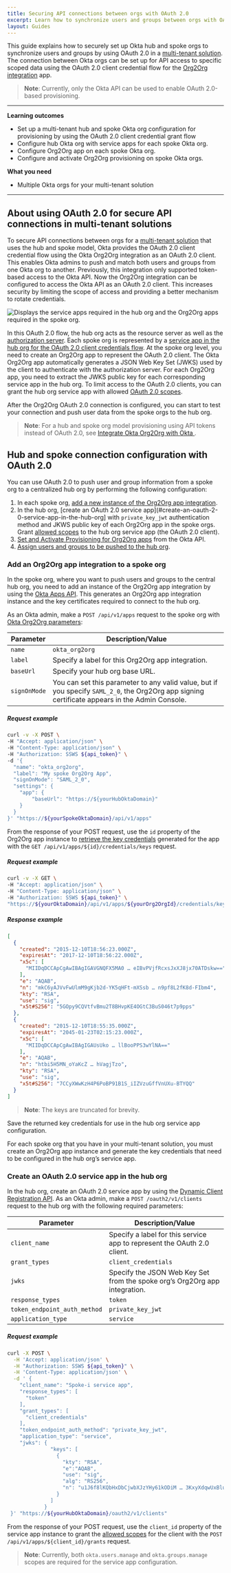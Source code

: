 ```yaml
---
title: Securing API connections between orgs with OAuth 2.0
excerpt: Learn how to synchronize users and groups between orgs with OAuth 2.0 in a multi-tenancy solution.
layout: Guides
---
```


This guide explains how to securely set up Okta hub and spoke orgs to synchronize users and groups by using OAuth 2.0 in a [multi-tenant solution](/docs/concepts/multi-tenancy/). The connection between Okta orgs can be set up for API access to specific scoped data using the OAuth 2.0 client credential flow for the [Org2Org integration](https://help.okta.com/en/prod/Content/Topics/Provisioning/org2org/org2org-integrate.htm) app.

> **Note**: Currently, only the Okta API can be used to enable OAuth 2.0-based provisioning.
---

**Learning outcomes**

* Set up a multi-tenant hub and spoke Okta org configuration for provisioning by using the OAuth 2.0 client credential grant flow
* Configure hub Okta org with service apps for each spoke Okta org.
* Configure Org2Org app on each spoke Okta org.
* Configure and activate Org2Org provisioning on spoke Okta orgs.

**What you need**

* Multiple Okta orgs for your multi-tenant solution

---

## About using OAuth 2.0 for secure API connections in multi-tenant solutions

To secure API connections between orgs for a [multi-tenant solution](/docs/concepts/multi-tenancy/) that uses the hub and spoke model, Okta provides the OAuth 2.0 client credential flow using the Okta Org2Org integration as an OAuth 2.0 client. This enables Okta admins to push and match both users and groups from one Okta org to another. Previously, this integration only supported token-based access to the Okta API. Now the Org2Org integration can be configured to access the Okta API as an OAuth 2.0 client. This increases security by limiting the scope of access and providing a better mechanism to rotate credentials.

![Displays the service apps required in the hub org and the Org2Org apps required in the spoke org.](/img/multi-tenancy/multi-org-provisioning.svg "OAuth 2.0 connection configuration for hub and spoke org model")

In this OAuth 2.0 flow, the hub org acts as the resource server as well as the [authorization server](/docs/concepts/auth-servers/).  Each spoke org is represented by a [service app in the hub org for the OAuth 2.0 client credentials flow](/docs/guides/implement-oauth-for-okta-serviceapp/main/). At the spoke org level, you need to create an Org2Org app to represent the OAuth 2.0 client. The Okta Org2Org app automatically generates a JSON Web Key Set (JWKS)  used by the client to authenticate with the authorization server. For each Org2Org app, you need to extract the JWKS public key for each corresponding service app in the hub org. To limit access to the OAuth 2.0 clients, you can grant the hub org service app with allowed [OAuth 2.0 scopes](/docs/guides/implement-oauth-for-okta/main/#scopes-and-supported-endpoints).

After the Org2Org OAuth 2.0 connection is configured, you can start to test your connection and push user data from the spoke orgs to the hub org.

> **Note**: For a hub and spoke org model provisioning using API tokens instead of OAuth 2.0, see [Integrate Okta Org2Org with Okta ](https://help.okta.com/okta_help.htm?id=ext-org2org-intg).

## Hub and spoke connection configuration with OAuth 2.0

You can use OAuth 2.0 to push user and group information from a spoke org to a centralized hub org by performing the following configuration:

1. In each spoke org, [add a new instance of the Org2Org app integration](#add-an-org2org-app-integration-to-the-spoke-org).
2. In the hub org, [create an OAuth 2.0 service app](#create-an-oauth-2-0-service-app-in-the-hub-org] with `private_key_jwt` authentication method and JKWS public key of each Org2Org app in the spoke orgs. Grant [allowed scopes](/docs/guides/implement-oauth-for-okta/main/#scopes-and-supported-endpoints) to the hub org service app (the OAuth 2.0 client).
3. [Set and Activate Provisioning for Org2Org apps](#enable-provisioning-in-the-spoke-orgs-org2org-apps) from the Okta API.
4. [Assign users and groups to be pushed to the hub org](#assign-users-and-groups-in-the-spoke-org-org2org-apps).

### Add an Org2Org app integration to a spoke org

In the spoke org, where you want to push users and groups to the central hub org, you need to add an instance of the Org2Org app integration by using the [Okta Apps API](/docs/reference/api/apps/#add-basic-authentication-application). This generates an Org2Org app integration instance and the key certificates required to connect to the hub org.

As an Okta admin, make a `POST /api/v1/apps` request to the spoke org with [Okta Org2Org parameters](/docs/reference/api/apps/#add-okta-org2org-application):

| Parameter |  Description/Value   |
| --------- |  ------------- |
| `name`  |  `okta_org2org` |
| `label`  |  Specify a label for this Org2Org app integration. |
| `baseUrl`  |  Specify your hub org base URL. |
| `signOnMode`  |  You can set this parameter to any valid value, but if you specify `SAML_2_0`, the Org2Org app signing certificate appears in the Admin Console. |

##### Request example

```bash
curl -v -X POST \
-H "Accept: application/json" \
-H "Content-Type: application/json" \
-H "Authorization: SSWS ${api_token}" \
-d '{
  "name": "okta_org2org",
  "label": "My spoke Org2Org App",
  "signOnMode": "SAML_2_0",
  "settings": {
    "app": {
        "baseUrl": "https://${yourHubOktaDomain}"
    }
  }
}' "https://${yourSpokeOktaDomain}/api/v1/apps"
```

From the response of your POST request, use the `id` property of the Org2Org app instance to [retrieve the key credentials](/docs/reference/api/apps/#list-key-credentials-for-application) generated for the app with the `GET /api/v1/apps/${id}/credentials/keys` request.

##### Request example

```bash
curl -v -X GET \
-H "Accept: application/json" \
-H "Content-Type: application/json" \
-H "Authorization: SSWS ${api_token}" \
"https://${yourOktaDomain}/api/v1/apps/${yourOrg2OrgId}/credentials/keys"
```

##### Response example

```json
[
  {
    "created": "2015-12-10T18:56:23.000Z",
    "expiresAt": "2017-12-10T18:56:22.000Z",
    "x5c": [
      "MIIDqDCCApCgAwIBAgIGAVGNQFX5MA0 … eIBvPVjfRcxsJxXJ8jx70ATDskw=="
    ],
    "e": "AQAB",
    "n": "mkC6yAJVvFwUlmM9gKjb2d-YK5qHFt-mXSsb … n9pf8L2fK8d-FIbm4",
    "kty": "RSA",
    "use": "sig",
    "x5t#S256": "5GOpy9CQVtfvBmu2T8BHvpKE4OGtC3BuS046t7p9pps"
  },
  {
    "created": "2015-12-10T18:55:35.000Z",
    "expiresAt": "2045-01-23T02:15:23.000Z",
    "x5c": [
      "MIIDqDCCApCgAwIBAgIGAUsUko … llBooPPS3wYlNA=="
    ],
    "e": "AQAB",
    "n": "htbi5H5MN_oYaKcZ … hVagjTzo",
    "kty": "RSA",
    "use": "sig",
    "x5t#S256": "7CCyXWwKzH4P6PoBP91B1S_iIZVzuGffVnUXu-BTYQQ"
  }
]
```

> **Note**: The keys are truncated for brevity.

Save the returned key credentials for use in the hub org service app configuration.

For each spoke org that you have in your multi-tenant solution, you must create an Org2Org app instance and generate the key credentials that need to be configured in the hub org’s service app.

### Create an OAuth 2.0 service app in the hub org

 In the hub org, create an OAuth 2.0 service app by using the [Dynamic Client Registration API](/docs/reference/api/oauth-clients/). As an Okta admin, make a `POST /oauth2/v1/clients` request to the hub org with the following required parameters:

| Parameter |  Description/Value   |
| --------- |  ------------- |
| `client_name`  |  Specify a label for this service app to represent the OAuth 2.0 client. |
| `grant_types`  |  `client_credentials` |
| `jwks`  |  Specify the JSON Web Key Set from the spoke org’s Org2Org app integration. |
| `response_types`  |  `token` |
| `token_endpoint_auth_method`  |  `private_key_jwt` |
| `application_type`  |  `service` |

##### Request example

```bash
curl -X POST \
  -H 'Accept: application/json' \
  -H "Authorization: SSWS ${api_token}" \
  -H 'Content-Type: application/json' \
  -d ' {
    "client_name": "Spoke-i service app",
    "response_types": [
      "token"
    ],
    "grant_types": [
      "client_credentials"
    ],
    "token_endpoint_auth_method": "private_key_jwt",
    "application_type": "service",
    "jwks": {
              "keys": [
                {
                  "kty": "RSA",
                  "e":"AQAB",
                  "use": "sig",
                  "alg": "RS256",
                  "n": "u1J6f8lKQbHxDbCjwbXJzYHy61kODiM … 3KxyXdqwUxBlumlpQ_7CGGL
                }
              ]
            }
 }' "https://${yourHubOktaDomain}/oauth2/v1/clients"
```

From the response of your POST request, use the `client_id` property of the service app instance to grant the [allowed scopes](/docs/guides/implement-oauth-for-okta/main/#scopes-and-supported-endpoints) for the client with the `POST /api/v1/apps/${client_id}/grants` request.

> **Note**: Currently, both `okta.users.manage` and `okta.groups.manage` scopes are required for the service app configuration.

